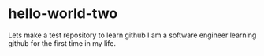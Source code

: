 # hello-world-two
Lets make a test repository to learn github
I am a software engineer learning github for the first time in my life.
